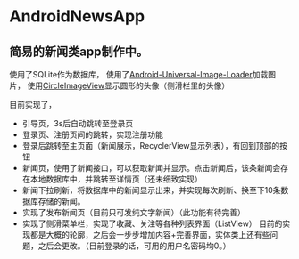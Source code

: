 # AndroidNewsApp

简易的新闻类app制作中。
&nbsp;
---
使用了SQLite作为数据库，
使用了[Android-Universal-Image-Loader](https://github.com/nostra13/Android-Universal-Image-Loader)加载图片，
使用[CircleImageView](https://github.com/hdodenhof/CircleImageView)显示圆形的头像（侧滑栏里的头像）

目前实现了，
- 引导页，3s后自动跳转至登录页
- 登录页、注册页间的跳转，实现注册功能
- 登录后跳转至主页面（新闻展示，RecyclerView显示列表），有回到顶部的按钮
- 新闻页，使用了新闻接口，可以获取新闻并显示。点击新闻后，该条新闻会存在本地数据库中，并跳转至详情页（还未细致实现）
- 新闻下拉刷新，将数据库中的新闻显示出来，并实现每次刷新、换至下10条数据库存储的新闻。
- 实现了发布新闻页（目前只可发纯文字新闻）（此功能有待完善）
- 实现了侧滑菜单栏，实现了收藏、关注等各种列表界面（ListView）
目前的实现都是大概的轮廓，之后会一步步增加内容+完善界面，实体类上还有些问题，之后会更改。（目前登录的话，可用的用户名密码均0。）